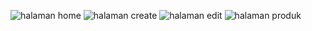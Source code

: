![halaman home](https://user-images.githubusercontent.com/51872294/109777037-dabf1980-7c35-11eb-9b8a-b80ca8dc71df.jpg)
![halaman create](https://user-images.githubusercontent.com/51872294/109777045-dbf04680-7c35-11eb-86de-c775cbb52612.jpg)
![halaman edit](https://user-images.githubusercontent.com/51872294/109777046-dc88dd00-7c35-11eb-8da9-3d0568c5d303.jpg)
![halaman produk](https://user-images.githubusercontent.com/51872294/109777050-dd217380-7c35-11eb-9c35-623381536be9.jpg)
